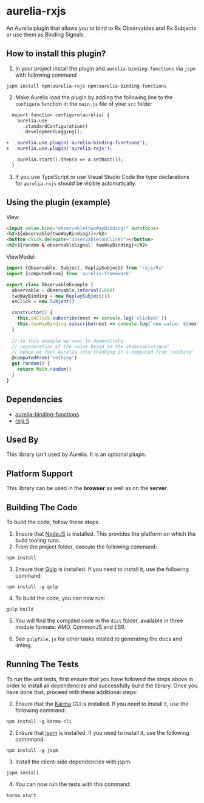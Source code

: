 # aurelia-rxjs

An Aurelia plugin that allows you to bind to Rx Observables and Rx Subjects or use them as Binding Signals.

## How to install this plugin?

1. In your project install the plugin and `aurelia-binding-functions` via `jspm` with following command

  ```shell
  jspm install npm:aurelia-rxjs npm:aurelia-binding-functions
  ```
2. Make Aurelia load the plugin by adding the following line to the `configure` function in the `main.js` file of your `src` folder

  ```diff
    export function configure(aurelia) {
      aurelia.use
        .standardConfiguration()
        .developmentLogging();

  +   aurelia.use.plugin('aurelia-binding-functions');
  +   aurelia.use.plugin('aurelia-rxjs');

      aurelia.start().then(a => a.setRoot());
    }
  ```
3. If you use TypeScript or use Visual Studio Code the type declarations for `aurelia-rxjs` should be visible automatically. 

## Using the plugin (example)

View:

```html
<input value.bind="observable(twoWayBinding)" autofocus>
<h2>${observable(twoWayBinding)}</h2>
<button click.delegate="observable(onClick)"></button>
<h2>${random & observableSignal: twoWayBinding}</h2>
```

ViewModel:

```js
import {Observable, Subject, ReplaySubject} from 'rxjs/Rx'
import {computedFrom} from 'aurelia-framework'

export class ObservableExample {
  observable = Observable.interval(1000)
  twoWayBinding = new ReplaySubject(1)
  onClick = new Subject()

  constructor() {
    this.onClick.subscribe(next => console.log('clicked!'))
    this.twoWayBinding.subscribe(next => console.log(`new value: ${next}`))
  }
  
  // in this example we want to demonstrate 
  // regeneration of the value based on the observableSignal
  // hence we fool Aurelia into thinking it's computed from 'nothing'
  @computedFrom('nothing')
  get random() {
    return Math.random()
  }
}
```

## Dependencies

* [aurelia-binding-functions](https://github.com/niieani/aurelia-binding-functions)
* [rxjs 5](https://github.com/ReactiveX/RxJS)

## Used By

This library isn't used by Aurelia. It is an optional plugin.

## Platform Support

This library can be used in the **browser** as well as on the **server**.

## Building The Code

To build the code, follow these steps.

1. Ensure that [NodeJS](http://nodejs.org/) is installed. This provides the platform on which the build tooling runs.
2. From the project folder, execute the following command:

  ```shell
  npm install
  ```
3. Ensure that [Gulp](http://gulpjs.com/) is installed. If you need to install it, use the following command:

  ```shell
  npm install -g gulp
  ```
4. To build the code, you can now run:

  ```shell
  gulp build
  ```
5. You will find the compiled code in the `dist` folder, available in three module formats: AMD, CommonJS and ES6.

6. See `gulpfile.js` for other tasks related to generating the docs and linting.

## Running The Tests

To run the unit tests, first ensure that you have followed the steps above in order to install all dependencies and successfully build the library. Once you have done that, proceed with these additional steps:

1. Ensure that the [Karma](http://karma-runner.github.io/) CLI is installed. If you need to install it, use the following command:

  ```shell
  npm install -g karma-cli
  ```
2. Ensure that [jspm](http://jspm.io/) is installed. If you need to install it, use the following commnand:

  ```shell
  npm install -g jspm
  ```
3. Install the client-side dependencies with jspm:

  ```shell
  jspm install
  ```

4. You can now run the tests with this command:

  ```shell
  karma start
  ```
